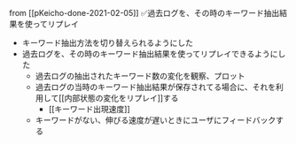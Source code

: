 
from [[pKeicho-done-2021-02-05]]
✅過去ログを、その時のキーワード抽出結果を使ってリプレイ
- キーワード抽出方法を切り替えられるようにした
- 過去ログを、その時のキーワード抽出結果を使ってリプレイできるようにした
    - 過去ログの抽出されたキーワード数の変化を観察、プロット
    - 過去ログの当時のキーワード抽出結果が保存されてる場合に、それを利用して[[内部状態の変化をリプレイ]]する
        - [[キーワード出現速度]]
    - キーワードがない、伸びる速度が遅いときにユーザにフィードバックする